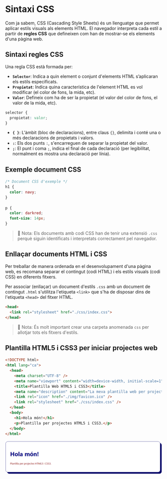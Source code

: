 # Sintaxi CSS

Com ja sabem, CSS (Cascading Style Sheets) és un llenguatge que permet aplicar estils visuals als elements HTML. El navegador interpreta cada estil a partir de **regles CSS** que defineixen com han de mostrar-se els elements d'una pàgina web.

## Sintaxi regles CSS

Una regla CSS està formada per:

- **`Selector`**: Indica a quin element o conjunt d'elements HTML s’aplicaran els estils especificats.
- **`Propietat`**: Indica quina característica de l'element HTML es vol modificar (el color de fons, la mida, etc).
- **`Valor`**: Defineix com ha de ser la propietat (el valor del color de fons, el valor de la mida, etc).

```css
selector {
  propietat: valor;
}
```

- **`{ }`**: L'àmbit (bloc de declaracions), entre claus `{}`, delimita i conté una o més declaracions de propietats i valors.
- **`:`**: Els dos punts `:`, s'encarreguen de separar la propietat del valor.
- **`;`**: El punt i coma `;`, indica el final de cada declaració (per legibilitat, normalment es mostra una declaració per línia).

## Exemple document CSS

```css
/* Document CSS d'exemple */
h1 {
  color: navy;
}

p {
  color: darkred;
  font-size: 14px;
}
```

> 📝 Nota: Els documents amb codi CSS han de tenir una extensió `.css` perquè siguin identificats i interpretats correctament pel navegador. 

## Enllaçar documents HTML i CSS

Per treballar de manera ordenada en el desenvolupament d'una pàgina web, es recomana separar el contingut (codi HTML) i els estils visuals (codi CSS) en diferents fitxers.

Per associar (enllaçar) un document d'estils `.css` amb un document de contingut `.html` s'utilitza l'etiqueta `<link>` que s'ha de disposar dins de l'etiqueta `<head>` del fitxer HTML.

```html
<head>
  <link rel="stylesheet" href="./css/index.css">
</head>
```

> 📝 Nota: És molt important crear una carpeta anomenada `css` per allotjar tots els fitxers d'estils.

## Plantilla HTML5 i CSS3 per iniciar projectes web

```html
<!DOCTYPE html>
<html lang="ca">
  <head>
    <meta charset="UTF-8" />
    <meta name="viewport" content="width=device-width, initial-scale=1" />
    <title>Plantilla Web HTML5 i CSS3</title>
    <meta name="description" content="La meva plantilla web per projectes HTML5 i CSS3" />
    <link rel="icon" href="./img/favicon.ico" />
    <link rel="stylesheet" href="./css/index.css" />
  </head>
  <body>
    <h1>Hola món!</h1>
    <p>Plantilla per projectes HTML5 i CSS3.</p>
  </body>
</html>
```

![Link HTML i CSS](./img/link_html_css.png)